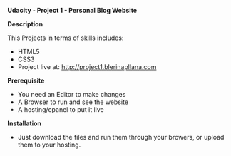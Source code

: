 **Udacity - Project 1 - Personal Blog Website**




**Description**

This Projects in terms of skills includes:
 
 - HTML5
 - CSS3
 - Project live at: http://project1.blerinapllana.com


**Prerequisite**

- You need an Editor to make changes
- A Browser to run and see the website
- A hosting/cpanel to put it live

**Installation**

- Just download the files and run them through your browers, or upload them to your hosting.

